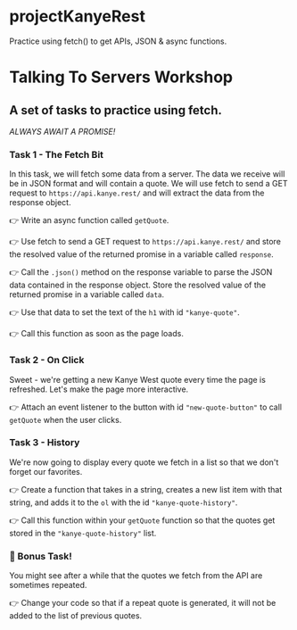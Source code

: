 # projectKanyeRest
Practice using fetch() to get APIs, JSON &amp; async functions.
# Talking To Servers Workshop

## A set of tasks to practice using fetch.

_ALWAYS AWAIT A PROMISE!_

### Task 1 - The Fetch Bit

In this task, we will fetch some data from a server. The data we receive will be in JSON format and will contain a quote. We will use fetch to send a GET request to `https://api.kanye.rest/` and will extract the data from the response object.

👉 Write an async function called `getQuote`.

👉 Use fetch to send a GET request to `https://api.kanye.rest/` and store the resolved value of the returned promise in a variable called `response`.

👉 Call the `.json()` method on the response variable to parse the JSON data contained in the response object. Store the resolved value of the returned promise in a variable called `data`.

👉 Use that data to set the text of the `h1` with id `"kanye-quote"`.

👉 Call this function as soon as the page loads.

### Task 2 - On Click

Sweet - we're getting a new Kanye West quote every time the page is refreshed. Let's make the page more interactive.

👉 Attach an event listener to the button with id `"new-quote-button"` to call `getQuote` when the user clicks.

### Task 3 - History

We're now going to display every quote we fetch in a list so that we don't forget our favorites.

👉 Create a function that takes in a string, creates a new list item with that string, and adds it to the `ol` with the id `"kanye-quote-history"`.

👉 Call this function within your `getQuote` function so that the quotes get stored in the `"kanye-quote-history"` list.

### 🌟 Bonus Task!

You might see after a while that the quotes we fetch from the API are sometimes repeated.

👉 Change your code so that if a repeat quote is generated, it will not be added to the list of previous quotes.
